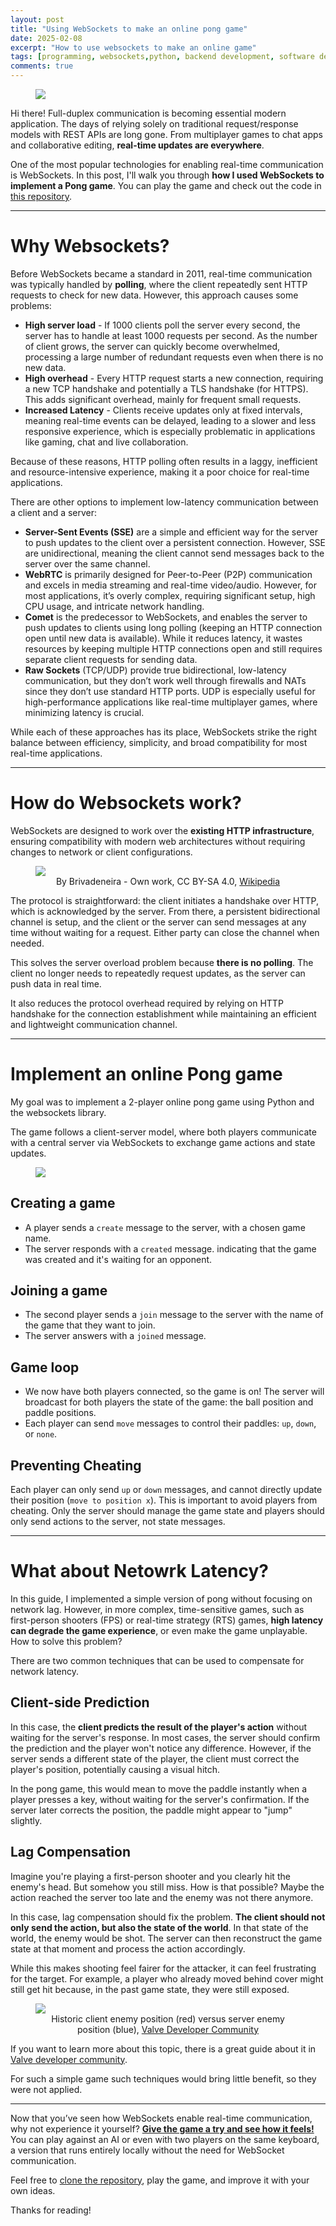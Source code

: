 ```yaml
---
layout: post
title: "Using WebSockets to make an online pong game"
date: 2025-02-08
excerpt: "How to use websockets to make an online game"
tags: [programming, websockets,python, backend development, software development]
comments: true
---
```


<figure>
    <a href="/assets/img/pong/pong_game.gif"><img src="/assets/img/pong/pong_game.gif" style="max-width: 90%"></a>
</figure>

Hi there! Full-duplex communication is becoming essential modern application. The days of relying solely on traditional request/response models with REST APIs are long gone. From multiplayer games to chat apps and collaborative editing, **real-time updates are everywhere**.

One of the most popular technologies for enabling real-time communication is WebSockets. In this post, I'll walk you through **how I used WebSockets to implement a Pong game**. You can play the game and check out the code in [this repository](https://github.com/diogodanielsoaresferreira/pong).

---------------------
# Why Websockets?

Before WebSockets became a standard in 2011, real-time communication was typically handled by **polling**, where the client repeatedly sent HTTP requests to check for new data. However, this approach causes some problems:
- **High server load** - If 1000 clients poll the server every second, the server has to handle at least 1000 requests per second. As the number of client grows, the server can quickly become overwhelmed, processing a large number of redundant requests even when there is no new data.
- **High overhead** - Every HTTP request starts a new connection, requiring a new TCP handshake and potentially a TLS handshake (for HTTPS). This adds significant overhead, mainly for frequent small requests.
- **Increased Latency** - Clients receive updates only at fixed intervals, meaning real-time events can be delayed, leading to a slower and less responsive experience, which is especially problematic in applications like gaming, chat and live collaboration.

Because of these reasons, HTTP polling often results in a laggy, inefficient and resource-intensive experience, making it a poor choice for real-time applications.

There are other options to implement low-latency communication between a client and a server:

- **Server-Sent Events (SSE)** are a simple and efficient way for the server to push updates to the client over a persistent connection. However, SSE are unidirectional, meaning the client cannot send messages back to the server over the same channel.
- **WebRTC** is primarily designed for Peer-to-Peer (P2P) communication and excels in media streaming and real-time video/audio. However, for most applications, it’s overly complex, requiring significant setup, high CPU usage, and intricate network handling.
- **Comet** is the predecessor to WebSockets, and enables the server to push updates to clients using long polling (keeping an HTTP connection open until new data is available). While it reduces latency, it wastes resources by keeping multiple HTTP connections open and still requires separate client requests for sending data.
- **Raw Sockets** (TCP/UDP) provide true bidirectional, low-latency communication, but they don’t work well through firewalls and NATs since they don’t use standard HTTP ports. UDP is especially useful for high-performance applications like real-time multiplayer games, where minimizing latency is crucial.

While each of these approaches has its place, WebSockets strike the right balance between efficiency, simplicity, and broad compatibility for most real-time applications.

---------------------
# How do Websockets work?

WebSockets are designed to work over the **existing HTTP infrastructure**, ensuring compatibility with modern web architectures without requiring changes to network or client configurations.

<figure>
    <a href="/assets/img/pong/Websocket_connection.png"><img src="/assets/img/pong/Websocket_connection.png"></a>
    <figcaption style="text-align: center">By Brivadeneira - Own work, CC BY-SA 4.0, <a href="https://commons.wikimedia.org/w/index.php?curid=82810859">Wikipedia</a></figcaption>
</figure>

The protocol is straightforward: the client initiates a handshake over HTTP, which is acknowledged by the server. From there, a persistent bidirectional channel is setup, and the client or the server can send messages at any time without waiting for a request. Either party can close the channel when needed.

This solves the server overload problem because **there is no polling**. The client no longer needs to repeatedly request updates, as the server can push data in real time.

It also reduces the protocol overhead required by relying on HTTP handshake for the connection establishment while maintaining an efficient and lightweight communication channel.


---------------------
# Implement an online Pong game

My goal was to implement a 2-player online pong game using Python and the websockets library.

The game follows a client-server model, where both players communicate with a central server via WebSockets to exchange game actions and state updates.

<figure>
    <a href="/assets/img/pong/pong_interaction_diagram.png"><img src="/assets/img/pong/pong_interaction_diagram.png"></a>
</figure>

## Creating a game

- A player sends a `create` message to the server, with a chosen game name.
- The server responds with a `created` message. indicating that the game was created and it's waiting for an opponent.

## Joining a game

- The second player sends a `join` message to the server with the name of the game that they want to join.
- The server answers with a `joined` message.

## Game loop

- We now have both players connected, so the game is on! The server will broadcast for both players the state of the game: the ball position and paddle positions.
- Each player can send `move` messages to control their paddles: `up`, `down`, or `none`.

## Preventing Cheating

Each player can only send `up` or `down` messages, and cannot directly update their position (`move to position x`). This is important to avoid players from cheating. Only the server should manage the game state and players should only send actions to the server, not state messages.

---------------------
# What about Netowrk Latency?

In this guide, I implemented a simple version of pong without focusing on network lag. However, in more complex, time-sensitive games, such as first-person shooters (FPS) or real-time strategy (RTS) games, **high latency can degrade the game experience**, or even make the game unplayable. How to solve this problem?

There are two common techniques that can be used to compensate for network latency.

## Client-side Prediction
In this case, the **client predicts the result of the player's action** without waiting for the server's response. In most cases, the server should confirm the prediction and the player won't notice any difference. However, if the server sends a different state of the player, the client must correct the player's position, potentially causing a visual hitch.

In the pong game, this would mean to move the paddle instantly when a player presses a key, without waiting for the server's confirmation. If the server later corrects the position, the paddle might appear to "jump" slightly.

## Lag Compensation
Imagine you're playing a first-person shooter and you clearly hit the enemy's head. But somehow you still miss. How is that possible? Maybe the action reached the server too late and the enemy was not there anymore.

In this case, lag compensation should fix the problem. **The client should not only send the action, but also the state of the world**. In that state of the world, the enemy would be shot. The server can then reconstruct the game state at that moment and process the action accordingly.

While this makes shooting feel fairer for the attacker, it can feel frustrating for the target. For example, a player who already moved behind cover might still get hit because, in the past game state, they were still exposed.

<figure>
    <a href="/assets/img/pong/Lag_compensation.jpg"><img src="/assets/img/pong/Lag_compensation.jpg"></a>
    <figcaption style="text-align: center">Historic client enemy position (red) versus server enemy position (blue), <a href="https://developer.valvesoftware.com/w/index.php?curid=1969">Valve Developer Community</a></figcaption>
</figure>

If you want to learn more about this topic, there is a great guide about it in [Valve developer community](https://developer.valvesoftware.com/wiki/Latency_Compensating_Methods_in_Client/Server_In-game_Protocol_Design_and_Optimization).

For such a simple game such techniques would bring little benefit, so they were not applied.

---------------------

Now that you’ve seen how WebSockets enable real-time communication, why not experience it yourself? [**Give the game a try and see how it feels!**](https://github.com/diogodanielsoaresferreira/pong) You can play against an AI or even with two players on the same keyboard, a version that runs entirely locally without the need for WebSocket communication.

Feel free to [clone the repository](https://github.com/diogodanielsoaresferreira/pong), play the game, and improve it with your own ideas.

Thanks for reading!